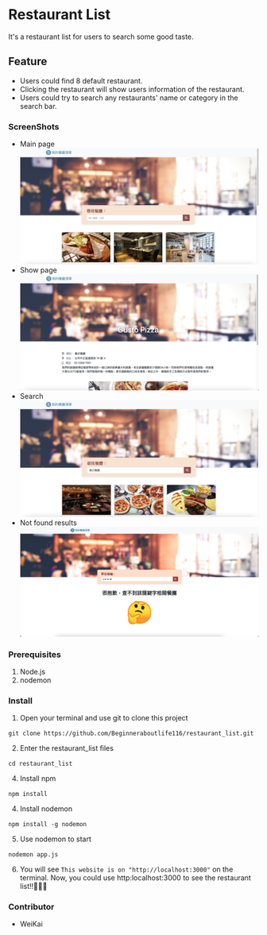 # Restaurant List
It's a restaurant list for users to search some good taste.

## Feature
- Users could find 8 default restaurant.
- Clicking the restaurant will show users information of the restaurant.
- Users could try to search any restaurants' name or category in the search bar.

### ScreenShots
- Main page
![main-page](./public/images/main-page.png)
- Show page
![show-page](./public/images/show-page.png)
- Search
![search-results](./public/images/search-results.png)
- Not found results
![not-found](./public/images/not-found.png)

### Prerequisites
1. Node.js
2. nodemon

### Install
1. Open your terminal and use git to clone this project
<pre><code>git clone https://github.com/Beginneraboutlife116/restaurant_list.git</code></pre>
2. Enter the restaurant_list files
<pre><code>cd restaurant_list</code></pre>
4. Install npm
<pre><code>npm install</code></pre>
4. Install nodemon
<pre><code>npm install -g nodemon</code></pre>
5. Use nodemon to start
<pre><code>nodemon app.js</code></pre>
6. You will see `This website is on "http://localhost:3000"` on the terminal.
Now, you could use http:localhost:3000 to see the restaurant list!!:tada::tada::tada:

### Contributor
- WeiKai